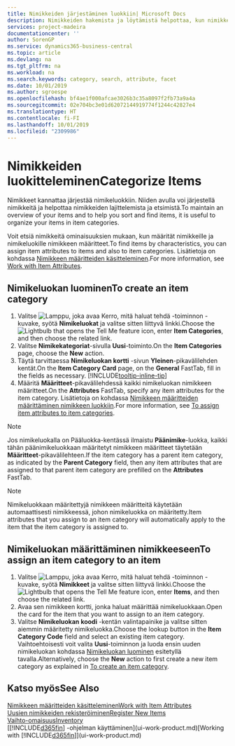 ```yaml
---
title: Nimikkeiden järjestäminen luokkiin| Microsoft Docs
description: Nimikkeiden hakemista ja löytämistä helpottaa, kun nimikkeille määritetään määritteitä ja nimikkeet järjestetään luokkiin.
services: project-madeira
documentationcenter: ''
author: SorenGP
ms.service: dynamics365-business-central
ms.topic: article
ms.devlang: na
ms.tgt_pltfrm: na
ms.workload: na
ms.search.keywords: category, search, attribute, facet
ms.date: 10/01/2019
ms.author: sgroespe
ms.openlocfilehash: bf4ae1f000afcae3026b3c35a8097f2fb73a9a4a
ms.sourcegitcommit: 02e704bc3e01d62072144919774f1244c42827e4
ms.translationtype: HT
ms.contentlocale: fi-FI
ms.lasthandoff: 10/01/2019
ms.locfileid: "2309986"
---
```

# <a name="categorize-items"></a><span data-ttu-id="a0d34-103">Nimikkeiden luokitteleminen</span><span class="sxs-lookup"><span data-stu-id="a0d34-103">Categorize Items</span></span>
<span data-ttu-id="a0d34-104">Nimikkeet kannattaa järjestää nimikeluokkiin. Niiden avulla voi järjestellä nimikkeitä ja helpottaa nimikkeiden lajittelemista ja etsimistä.</span><span class="sxs-lookup"><span data-stu-id="a0d34-104">To maintain an overview of your items and to help you sort and find items, it is useful to organize your items in item categories.</span></span>

<span data-ttu-id="a0d34-105">Voit etsiä nimikkeitä ominaisuuksien mukaan, kun määrität nimikkeille ja nimikeluokille nimikkeen määritteet.</span><span class="sxs-lookup"><span data-stu-id="a0d34-105">To find items by characteristics, you can assign item attributes to items and also to item categories.</span></span> <span data-ttu-id="a0d34-106">Lisätietoja on kohdassa [Nimikkeen määritteiden käsitteleminen](inventory-how-work-item-attributes.md).</span><span class="sxs-lookup"><span data-stu-id="a0d34-106">For more information, see [Work with Item Attributes](inventory-how-work-item-attributes.md).</span></span>

## <a name="to-create-an-item-category"></a><span data-ttu-id="a0d34-107">Nimikeluokan luominen</span><span class="sxs-lookup"><span data-stu-id="a0d34-107">To create an item category</span></span>
1. <span data-ttu-id="a0d34-108">Valitse ![Lamppu, joka avaa Kerro, mitä haluat tehdä -toiminnon](media/ui-search/search_small.png "Kerro, mitä haluat tehdä") -kuvake, syötä **Nimikeluokat** ja valitse sitten liittyvä linkki.</span><span class="sxs-lookup"><span data-stu-id="a0d34-108">Choose the ![Lightbulb that opens the Tell Me feature](media/ui-search/search_small.png "Tell me what you want to do") icon, enter **Item Categories**, and then choose the related link.</span></span>
2. <span data-ttu-id="a0d34-109">Valitse **Nimikekategoriat**-sivulla **Uusi**-toiminto.</span><span class="sxs-lookup"><span data-stu-id="a0d34-109">On the **Item Categories** page, choose the **New** action.</span></span>
3. <span data-ttu-id="a0d34-110">Täytä tarvittaessa **Nimikeluokan kortti** -sivun **Yleinen**-pikavälilehden kentät.</span><span class="sxs-lookup"><span data-stu-id="a0d34-110">On the **Item Category Card** page, on the **General** FastTab, fill in the fields as necessary.</span></span> [!INCLUDE[tooltip-inline-tip](includes/tooltip-inline-tip_md.md)]
4. <span data-ttu-id="a0d34-111">Määritä **Määritteet**-pikavälilehdessä kaikki nimikeluokan nimikkeen määritteet.</span><span class="sxs-lookup"><span data-stu-id="a0d34-111">On the **Attributes** FastTab, specify any item attributes for the item category.</span></span> <span data-ttu-id="a0d34-112">Lisätietoja on kohdassa [Nimikkeen määritteiden määrittäminen nimikkeen luokkiin](inventory-how-work-item-attributes.md#to-assign-item-attributes-to-item-categories).</span><span class="sxs-lookup"><span data-stu-id="a0d34-112">For more information, see [To assign item attributes to item categories](inventory-how-work-item-attributes.md#to-assign-item-attributes-to-item-categories).</span></span>

> [!NOTE]  
>   <span data-ttu-id="a0d34-113">Jos nimikeluokalla on Pääluokka-kentässä ilmaistu **Päänimike**-luokka, kaikki tähän päänimikeluokkaan määritetyt nimikkeen määritteet täytetään **Määritteet**-pikavälilehteen.</span><span class="sxs-lookup"><span data-stu-id="a0d34-113">If the item category has a parent item category, as indicated by the **Parent Category** field, then any item attributes that are assigned to that parent item category are prefilled on the **Attributes** FastTab.</span></span>

> [!NOTE]  
>   <span data-ttu-id="a0d34-114">Nimikeluokkaan määritettyjä nimikkeen määritteitä käytetään automaattisesti nimikkeessä, johon nimikeluokka on määritetty.</span><span class="sxs-lookup"><span data-stu-id="a0d34-114">Item attributes that you assign to an item category will automatically apply to the item that the item category is assigned to.</span></span>

## <a name="to-assign-an-item-category-to-an-item"></a><span data-ttu-id="a0d34-115">Nimikeluokan määrittäminen nimikkeeseen</span><span class="sxs-lookup"><span data-stu-id="a0d34-115">To assign an item category to an item</span></span>
1. <span data-ttu-id="a0d34-116">Valitse ![Lamppu, joka avaa Kerro, mitä haluat tehdä -toiminnon](media/ui-search/search_small.png "Kerro, mitä haluat tehdä") -kuvake, syötä **Nimikkeet** ja valitse sitten liittyvä linkki.</span><span class="sxs-lookup"><span data-stu-id="a0d34-116">Choose the ![Lightbulb that opens the Tell Me feature](media/ui-search/search_small.png "Tell me what you want to do") icon, enter **Items**, and then choose the related link.</span></span>
2. <span data-ttu-id="a0d34-117">Avaa sen nimikkeen kortti, jonka haluat määrittää nimikeluokkaan.</span><span class="sxs-lookup"><span data-stu-id="a0d34-117">Open the card for the item that you want to assign to an item category.</span></span>
3. <span data-ttu-id="a0d34-118">Valitse **Nimikeluokan koodi** -kentän valintapainike ja valitse sitten aiemmin määritetty nimikeluokka.</span><span class="sxs-lookup"><span data-stu-id="a0d34-118">Choose the lookup button in the **Item Category Code** field and select an existing item category.</span></span> <span data-ttu-id="a0d34-119">Vaihtoehtoisesti voit valita **Uusi**-toiminnon ja luoda ensin uuden nimikeluokan kohdassa [Nimikeluokan luominen](inventory-how-categorize-items.md#to-create-an-item-category) esitetyllä tavalla.</span><span class="sxs-lookup"><span data-stu-id="a0d34-119">Alternatively, choose the **New** action to first create a new item category as explained in [To create an item category](inventory-how-categorize-items.md#to-create-an-item-category).</span></span>

## <a name="see-also"></a><span data-ttu-id="a0d34-120">Katso myös</span><span class="sxs-lookup"><span data-stu-id="a0d34-120">See Also</span></span>
[<span data-ttu-id="a0d34-121">Nimikkeen määritteiden käsitteleminen</span><span class="sxs-lookup"><span data-stu-id="a0d34-121">Work with Item Attributes</span></span>](inventory-how-work-item-attributes.md)  
[<span data-ttu-id="a0d34-122">Uusien nimikkeiden rekisteröiminen</span><span class="sxs-lookup"><span data-stu-id="a0d34-122">Register New Items</span></span>](inventory-how-register-new-items.md)  
[<span data-ttu-id="a0d34-123">Vaihto-omaisuus</span><span class="sxs-lookup"><span data-stu-id="a0d34-123">Inventory</span></span>](inventory-manage-inventory.md)  
<span data-ttu-id="a0d34-124">[[!INCLUDE[d365fin](includes/d365fin_md.md)] -ohjelman käyttäminen](ui-work-product.md)</span><span class="sxs-lookup"><span data-stu-id="a0d34-124">[Working with [!INCLUDE[d365fin](includes/d365fin_md.md)]](ui-work-product.md)</span></span>

